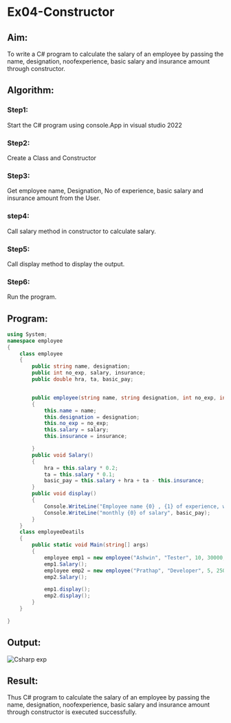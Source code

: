 # Ex04-Constructor
## Aim:
 To write a C# program to calculate the salary of an employee by passing the name, designation, noofexperience, basic salary and insurance amount through constructor.
 
 ## Algorithm:
 ### Step1:
 Start the C# program using console.App in visual studio 2022
 ### Step2:
 Create a Class and Constructor 
 ### Step3:
 Get employee name, Designation, No of experience, basic salary and insurance amount from the User.
 ### step4:
 Call salary method in constructor to calculate salary.
 ### Step5:
 Call display method to display the output.
 ### Step6:
 Run the program.
## Program:
```c#
using System;
namespace employee
{
    class employee
    {
        public string name, designation;
        public int no_exp, salary, insurance;
        public double hra, ta, basic_pay;


        public employee(string name, string designation, int no_exp, int salary, int insurance)
        {
            this.name = name;
            this.designation = designation;
            this.no_exp = no_exp;
            this.salary = salary;
            this.insurance = insurance;

        }
        public void Salary()
        {
            hra = this.salary * 0.2;
            ta = this.salary * 0.1;
            basic_pay = this.salary + hra + ta - this.insurance;
        }
        public void display()
        {
            Console.WriteLine("Employee name {0} , {1} of experience, working as {2}", this.name, this.no_exp, this.designation);
            Console.WriteLine("monthly {0} of salary", basic_pay);
        }
    }
    class employeeDeatils
    {
        public static void Main(string[] args)
        {
            employee emp1 = new employee("Ashwin", "Tester", 10, 30000, 1000);
            emp1.Salary();
            employee emp2 = new employee("Prathap", "Developer", 5, 25000, 1000);
            emp2.Salary();

            emp1.display();
            emp2.display();
        }
    }

}
```

 ## Output:
 ![Csharp exp](https://user-images.githubusercontent.com/93978702/228172896-4b2b6e8d-599e-4ce2-a7fd-a93378a94861.png)

 ## Result:
Thus C# program to calculate the salary of an employee by passing the name, designation, noofexperience, basic salary and insurance amount through constructor is executed successfully.
